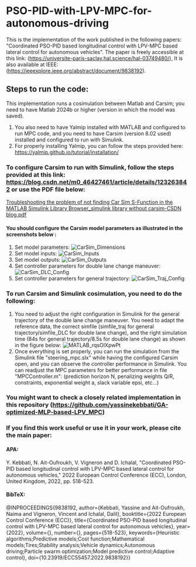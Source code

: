 # PSO-PID-with-LPV-MPC-for-autonomous-driving
This is the implementation of the work published  in the following papers: "Coordinated PSO-PID based longitudinal control with LPV-MPC based lateral control for autonomous vehicles". 
The paper is freely accessible at this link: (https://universite-paris-saclay.hal.science/hal-03749480/), It is also available at IEEE: (https://ieeexplore.ieee.org/abstract/document/9838192). 

## Steps to run the code:
This implementation runs a cosimulation between Matlab and Carsim; you need to have Matlab 2024b or higher (version in which the model was saved). 
1. You also need to have Yalmip installed with MATLAB and configured to run MPC code, and you need to have Carsim (version 8.02 used) installed and configured to run with Simulink.
2. For properly installing Yalmip, you can follow the steps provided here: https://yalmip.github.io/tutorial/installation/
   
### To configure Carsim to run with Simulink, follow the steps provided at this link: https://blog.csdn.net/m0_46427461/article/details/123263842 or use the PDF file below: 
[Troubleshooting the problem of not finding Car Sim S-Function in the MATLAB Simulink Library Browser_simulink library without carsim-CSDN blog.pdf](https://github.com/user-attachments/files/21080578/Troubleshooting.the.problem.of.not.finding.Car.Sim.S-Function.in.the.MATLAB.Simulink.Library.Browser_simulink.library.without.carsim-CSDN.blog.pdf)
#### You should configure the Carsim model parameters as illustrated in the screenshots below : 
1. Set model parameters: ![CarSim_Dimensions](https://github.com/user-attachments/assets/6910f9d8-bae4-4aaa-9779-780d7a15a5b9)
2. Set model inputs: ![CarSim_Inputs](https://github.com/user-attachments/assets/0b6a406d-b23e-4910-9bfe-ccef6d1750ec)
3. Set model outputs: ![CarSim_Outputs](https://github.com/user-attachments/assets/a298daaa-697d-4687-970b-a8be5cd6878c)
4. Set controller parameters for double lane change maneuver: ![CarSim_DLC_Config](https://github.com/user-attachments/assets/9dbcee88-a665-46be-bbd6-84cfa6be358c)
5. Set controller parameters for general trajectory: ![CarSim_Traj_Config](https://github.com/user-attachments/assets/28f0970e-32cc-4db3-87fd-50146c032521)
   
### To run Carsim and Simulink cosimulation, you need to do the following: 
1. You need to adjust the right configuration in Simulink for the general trajectory of the double lane change maneuver. You need to adapt the reference data, the correct simfile (simfile_traj for general trajectory/simfile_DLC for double lane change), and the right simulation time (84s for general trajectory/8.5s for double lane change) as shown in the figure below:
![MATLAB_rqsOIXpwPt](https://github.com/user-attachments/assets/999556ee-befa-4b2b-ac80-4e9cb6f4dce9)
2. Once everything is set properly, you can run the simulation from the Simulink file "steering_mpc.slx" while having the configured Carsim open, and you can observe the controller performance in Simulink. You can readjust the MPC parameters for better performance in file "MPCController.m": (prediction horizon N, penalizing weights Q/R, constraints, exponential weight a, slack variable epsi, etc...) 
### You might want to check a closely related implementation in this repository (https://github.com/yassinekebbati/GA-optimized-MLP-based-LPV_MPC)

### If you find this work useful or use it in your work, please cite the main paper:
#### APA:
Y. Kebbati, N. Ait-Oufroukh, V. Vigneron and D. Ichalal, "Coordinated PSO-PID based longitudinal control with LPV-MPC based lateral control for autonomous vehicles," 2022 European Control Conference (ECC), London, United Kingdom, 2022, pp. 518-523.


#### BibTeX:
@INPROCEEDINGS{9838192,
  author={Kebbati, Yassine and Ait-Oufroukh, Naima and Vigneron, Vincent and Ichalal, Dalil},
  booktitle={2022 European Control Conference (ECC)}, 
  title={Coordinated PSO-PID based longitudinal control with LPV-MPC based lateral control for autonomous vehicles}, 
  year={2022},
  volume={},
  number={},
  pages={518-523},
  keywords={Heuristic algorithms;Predictive models;Cost function;Mathematical models;Tires;Stability analysis;Vehicle dynamics;Autonomous driving;Particle swarm optimization;Model predictive control;Adaptive control},
  doi={10.23919/ECC55457.2022.9838192}}


